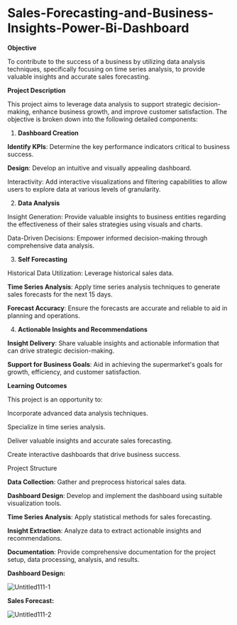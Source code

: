 # Sales-Forecasting-and-Business-Insights-Power-Bi-Dashboard

**Objective**

To contribute to the success of a business by utilizing data analysis techniques, specifically focusing on time series analysis, to provide valuable insights and accurate sales forecasting.

**Project Description**

This project aims to leverage data analysis to support strategic decision-making, enhance business growth, and improve customer satisfaction. The objective is broken down into the following detailed components:

1. **Dashboard Creation**

**Identify KPIs**: Determine the key performance indicators critical to business success.

**Design**: Develop an intuitive and visually appealing dashboard.

Interactivity: Add interactive visualizations and filtering capabilities to allow users to explore data at various levels of granularity.

2. **Data Analysis**

Insight Generation: Provide valuable insights to business entities regarding the effectiveness of their sales strategies using visuals and charts.

Data-Driven Decisions: Empower informed decision-making through comprehensive data analysis.

3. **Self Forecasting**

Historical Data Utilization: Leverage historical sales data.

**Time Series Analysis**: Apply time series analysis techniques to generate sales forecasts for the next 15 days.

**Forecast Accuracy**: Ensure the forecasts are accurate and reliable to aid in planning and operations.

4. **Actionable Insights and Recommendations**

**Insight Delivery**: Share valuable insights and actionable information that can drive strategic decision-making.

**Support for Business Goals**: Aid in achieving the supermarket's goals for growth, efficiency, and customer satisfaction.

**Learning Outcomes**

This project is an opportunity to:

Incorporate advanced data analysis techniques.

Specialize in time series analysis.

Deliver valuable insights and accurate sales forecasting.

Create interactive dashboards that drive business success.

Project Structure

**Data Collection**: Gather and preprocess historical sales data.

**Dashboard Design**: Develop and implement the dashboard using suitable visualization tools.

**Time Series Analysis**: Apply statistical methods for sales forecasting.

**Insight Extraction**: Analyze data to extract actionable insights and recommendations.

**Documentation**: Provide comprehensive documentation for the project setup, data processing, analysis, and results.

**Dashboard Design:**

![Untitled111-1](https://github.com/user-attachments/assets/85e561c4-b614-4236-865f-6ca30527b0bc)



**Sales Forecast:**

![Untitled111-2](https://github.com/user-attachments/assets/3487d2f1-9042-4adf-ac39-9b60e2db6237)



